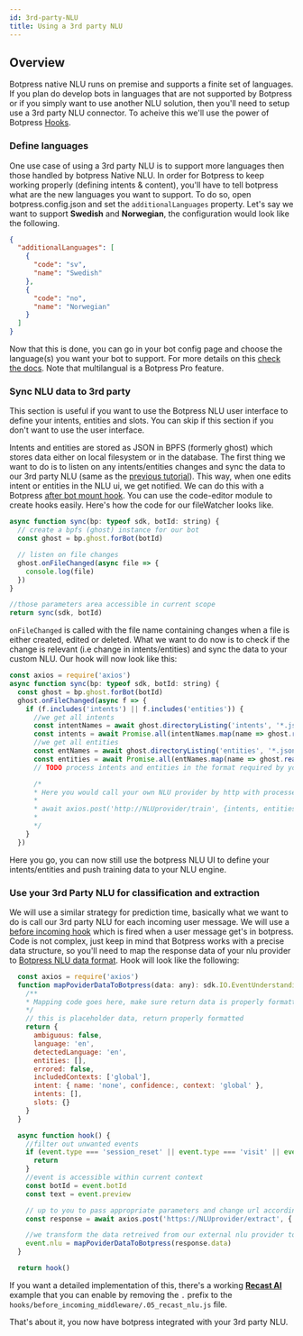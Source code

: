 ```yaml
---
id: 3rd-party-NLU
title: Using a 3rd party NLU
---
```


## Overview

Botpress native NLU runs on premise and supports a finite set of languages. If you plan do develop bots in languages that are not supported by Botpress or if you simply want to use another NLU solution, then you'll need to setup use a 3rd party NLU connector. To acheive this we'll use the power of Botpress [Hooks](../../main/code#hooks).

### Define languages

One use case of using a 3rd party NLU is to support more languages then those handled by botpress Native NLU. In order for Botpress to keep working properly (defining intents & content), you'll have to tell botpress what are the new languages you want to support. To do so, open botpress.config.json and set the `additionalLanguages` property. Let's say we want to support **Swedish** and **Norwegian**, the configuration would look like the following.

```json
{
  "additionalLanguages": [
    {
      "code": "sv",
      "name": "Swedish"
    },
    {
      "code": "no",
      "name": "Norwegian"
    }
  ]
}
```

Now that this is done, you can go in your bot config page and choose the language(s) you want your bot to support. For more details on this [check the docs](../../advanced/i18n). Note that multilangual is a Botpress Pro feature.

### Sync NLU data to 3rd party

This section is useful if you want to use the Botpress NLU user interface to define your intents, entities and slots. You can skip if this section if you don't want to use the user interface.

Intents and entities are stored as JSON in BPFS (formerly ghost) which stores data either on local filesystem or in the database. The first thing we want to do is to listen on any intents/entities changes and sync the data to our 3rd party NLU (same as the [previous tutorial](../../tutorials/listen-file-changes)). This way, when one edits intent or entities in the NLU ui, we get notified. We can do this with a Botpress [after bot mount hook](../../main/code#after-bot-mount). You can use the code-editor module to create hooks easily. Here's how the code for our fileWatcher looks like.

```js
async function sync(bp: typeof sdk, botId: string) {
  // create a bpfs (ghost) instance for our bot
  const ghost = bp.ghost.forBot(botId)

  // listen on file changes
  ghost.onFileChanged(async file => {
    console.log(file)
  })
}

//those parameters area accessible in current scope
return sync(sdk, botId)
```

`onFileChanged` is called with the file name containing changes when a file is either created, edited or deleted.
What we want to do now is to check if the change is relevant (i.e change in intents/entities) and sync the data to your custom NLU. Our hook will now look like this:

```js
const axios = require('axios')
async function sync(bp: typeof sdk, botId: string) {
  const ghost = bp.ghost.forBot(botId)
  ghost.onFileChanged(async f => {
    if (f.includes('intents') || f.includes('entities')) {
      //we get all intents
      const intentNames = await ghost.directoryListing('intents', '*.json')
      const intents = await Promise.all(intentNames.map(name => ghost.readFileAsObject('intents', name)))
      //we get all entities
      const entNames = await ghost.directoryListing('entities', '*.json')
      const entities = await Promise.all(entNames.map(name => ghost.readFileAsObject('entities', name)))
      // TODO process intents and entities in the format required by your NLU

      /*
      * Here you would call your own NLU provider by http with processed data
      *
      * await axios.post('http://NLUprovider/train', {intents, entities})
      *
      */
    }
  })
```

Here you go, you can now still use the botpress NLU UI to define your intents/entities and push training data to your NLU engine.

### Use your 3rd Party NLU for classification and extraction

We will use a similar strategy for prediction time, basically what we want to do is call our 3rd party NLU for each incoming user message. We will use a [before incoming hook](../../main/code#before-incoming-middleware) which is fired when a user message get's in botpress. Code is not complex, just keep in mind that Botpress works with a precise data structure, so you'll need to map the response data of your nlu provider to [Botpress NLU data format](https://botpress.io/reference/interfaces/_botpress_sdk_.io.eventunderstanding.html). Hook will look like the following:

```js
  const axios = require('axios')
  function mapPoviderDataToBotpress(data: any): sdk.IO.EventUnderstanding {
    /**
    * Mapping code goes here, make sure return data is properly formatted
    */
    // this is placeholder data, return properly formatted
    return {
      ambiguous: false,
      language: 'en',
      detectedLanguage: 'en',
      entities: [],
      errored: false,
      includedContexts: ['global'],
      intent: { name: 'none', confidence:, context: 'global' },
      intents: [],
      slots: {}
    }
  }

  async function hook() {
    //filter out unwanted events
    if (event.type === 'session_reset' || event.type === 'visit' || event.type === 'bp_dialog_timeout') {
      return
    }
    //event is accessible within current context
    const botId = event.botId
    const text = event.preview

    // up to you to pass appropriate parameters and change url according to your nlu provider
    const response = await axios.post('https://NLUprovider/extract', { text: text, projectId: botId })

    //we transform the data retreived from our external nlu provider to botpress EventUnderstanding schema and assign it to event.
    event.nlu = mapPoviderDataToBotpress(response.data)
  }

  return hook()
```

If you want a detailed implementation of this, there's a working [**Recast AI**](https://recast.ai) example that you can enable by removing the `.` prefix to the `hooks/before_incoming_middleware/.05_recast_nlu.js` file.

That's about it, you now have botpress integrated with your 3rd party NLU.
